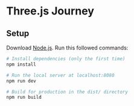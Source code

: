 # Three.js Journey

## Setup

Download [Node.js](https://nodejs.org/en/download/).
Run this followed commands:

```bash
# Install dependencies (only the first time)
npm install
```
```bash
# Run the local server at localhost:8080
npm run dev
```

```bash
# Build for production in the dist/ directory
npm run build
```

